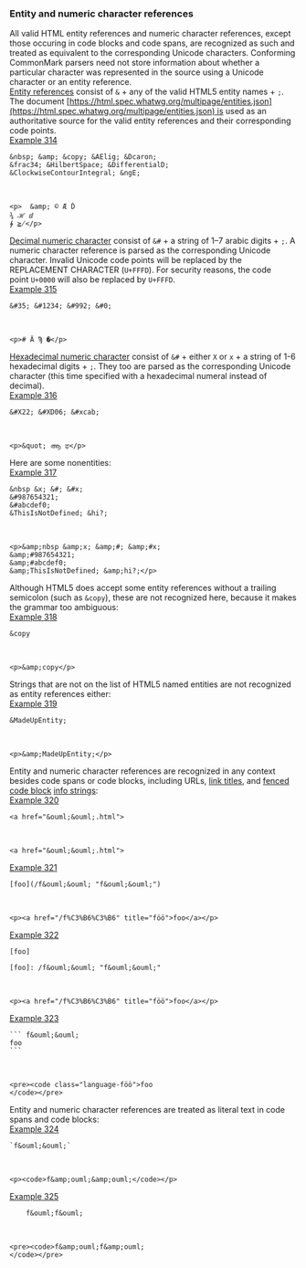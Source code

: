 ### Entity and numeric character references

All valid HTML entity references and numeric character references, except those occuring in code blocks and code spans, are recognized as such and treated as equivalent to the corresponding Unicode characters. Conforming CommonMark parsers need not store information about whether a particular character was represented in the source using a Unicode character or an entity reference.  
[Entity references](https://github.github.com/gfm/#entity-references) consist of `&` + any of the valid HTML5 entity names + `;`. The document [https://html.spec.whatwg.org/multipage/entities.json](https://html.spec.whatwg.org/multipage/entities.json) is used as an authoritative source for the valid entity references and their corresponding code points.  
[Example 314](https://github.github.com/gfm/#example-314)  

    &nbsp; &amp; &copy; &AElig; &Dcaron;
    &frac34; &HilbertSpace; &DifferentialD;
    &ClockwiseContourIntegral; &ngE;

   

    <p>  &amp; © Æ Ď
    ¾ ℋ ⅆ
    ∲ ≧̸</p>

[Decimal numeric character](https://github.github.com/gfm/#decimal-numeric-character) consist of `&#` + a string of 1–7 arabic digits + `;`. A numeric character reference is parsed as the corresponding Unicode character. Invalid Unicode code points will be replaced by the REPLACEMENT CHARACTER (`U+FFFD`). For security reasons, the code point `U+0000` will also be replaced by `U+FFFD`.  
[Example 315](https://github.github.com/gfm/#example-315)  

    &#35; &#1234; &#992; &#0;

   

    <p># Ӓ Ϡ �</p>

[Hexadecimal numeric character](https://github.github.com/gfm/#hexadecimal-numeric-character) consist of `&#` + either `X` or `x` + a string of 1-6 hexadecimal digits + `;`. They too are parsed as the corresponding Unicode character (this time specified with a hexadecimal numeral instead of decimal).  
[Example 316](https://github.github.com/gfm/#example-316)  

    &#X22; &#XD06; &#xcab;

   

    <p>&quot; ആ ಫ</p>

Here are some nonentities:  
[Example 317](https://github.github.com/gfm/#example-317)  

    &nbsp &x; &#; &#x;
    &#987654321;
    &#abcdef0;
    &ThisIsNotDefined; &hi?;

   

    <p>&amp;nbsp &amp;x; &amp;#; &amp;#x;
    &amp;#987654321;
    &amp;#abcdef0;
    &amp;ThisIsNotDefined; &amp;hi?;</p>

Although HTML5 does accept some entity references without a trailing semicolon (such as `&copy`), these are not recognized here, because it makes the grammar too ambiguous:  
[Example 318](https://github.github.com/gfm/#example-318)  

    &copy

   

    <p>&amp;copy</p>

Strings that are not on the list of HTML5 named entities are not recognized as entity references either:  
[Example 319](https://github.github.com/gfm/#example-319)  

    &MadeUpEntity;

   

    <p>&amp;MadeUpEntity;</p>

Entity and numeric character references are recognized in any context besides code spans or code blocks, including URLs, [link titles](https://github.github.com/gfm/#link-title), and [fenced code block](https://github.github.com/gfm/#fenced-code-block) [info strings](https://github.github.com/gfm/#info-string):  
[Example 320](https://github.github.com/gfm/#example-320)  

    <a href="&ouml;&ouml;.html">

   

    <a href="&ouml;&ouml;.html">

[Example 321](https://github.github.com/gfm/#example-321)  

    [foo](/f&ouml;&ouml; "f&ouml;&ouml;")

   

    <p><a href="/f%C3%B6%C3%B6" title="föö">foo</a></p>

[Example 322](https://github.github.com/gfm/#example-322)  

    [foo]
    
    [foo]: /f&ouml;&ouml; "f&ouml;&ouml;"

   

    <p><a href="/f%C3%B6%C3%B6" title="föö">foo</a></p>

[Example 323](https://github.github.com/gfm/#example-323)  

    ``` f&ouml;&ouml;
    foo
    ```

   

    <pre><code class="language-föö">foo
    </code></pre>

Entity and numeric character references are treated as literal text in code spans and code blocks:  
[Example 324](https://github.github.com/gfm/#example-324)  

    `f&ouml;&ouml;`

   

    <p><code>f&amp;ouml;&amp;ouml;</code></p>

[Example 325](https://github.github.com/gfm/#example-325)  

        f&ouml;f&ouml;

   

    <pre><code>f&amp;ouml;f&amp;ouml;
    </code></pre>
